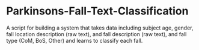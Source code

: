 # Parkinsons-Fall-Text-Classification

A script for building a system that takes data including subject age, gender, fall location description (raw text), and fall description (raw text), and fall type (CoM, BoS, Other) and learns to classify each fall.
